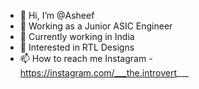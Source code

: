 - 👋 Hi, I’m @Asheef
- 👀 Working as a Junior ASIC Engineer
- 🌱 Currently working in India 
- 💞️ Interested in RTL Designs
- 📫 How to reach me Instagram - https://instagram.com/___the.introvert___ 

<!---
Asheef/Asheef is a ✨ special ✨ repository because its `README.md` (this file) appears on your GitHub profile.
You can click the Preview link to take a look at your changes.
--->
